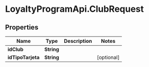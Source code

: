 # LoyaltyProgramApi.ClubRequest

## Properties
Name | Type | Description | Notes
------------ | ------------- | ------------- | -------------
**idClub** | **String** |  | 
**idTipoTarjeta** | **String** |  | [optional] 



